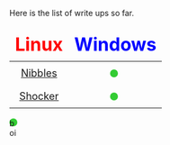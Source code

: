 

Here is the list of write ups so far.  

<style>
table {
  width: 100%;
  border: 1px #353535;
  border-collapse: collapse;
  font-size: 18px;
}
#linux {
  font-size: 32px;
}
#windows {
  font-size: 32px;
}

th, td {
  padding: 10px;
  border: 1px #353535;
  text-align: center; 
}

.green-circle {
  display: inline-block;
  width: 12px;
  height: 12px;
  border-radius: 50%;
  background-color: #33cc33;
  margin-right: 5px;
  }

  circle{
    display: inline-block;
    width: 14px;
    height: 14px;
    border-radius: 50%;
    background-color: #33cc33;
    margin-right: 5px;
}
  
</style>

| <span id="linux" style="color: red;">Linux</span> | <span id="windows" style="color: blue;">Windows</span> |
| -------- | -------- |
| <div class=".green-circle"></div>[Nibbles](nibbles.md) | <circle></circle> |
| <div class=".green-circle"></div>[Shocker](shocker.md) | <circle style="color: red;"></circle> |

<circle>boi</circle>
<div class=".green-circle"></div>
